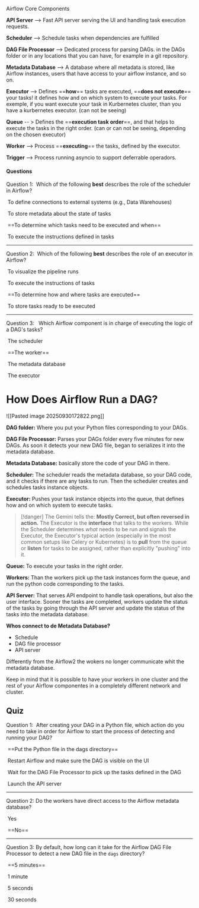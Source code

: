Airflow Core Components 

**API Server** --> Fast API server serving the UI and handling task execution requests. 

 **Scheduler** --> Schedule tasks when dependencies are fulfilled

**DAG File Processor** --> Dedicated process for parsing DAGs. in the DAGs folder or in any locations that you can have, for example in a git repository.

**Metadata Database** --> A database where all metadata is stored, like Airflow instances, users that have access to your airflow instance, and so on. 

**Executor** --> Defines ==**how**== tasks are executed, ==**does not execute**== your tasks! it defines how and on which system to execute your tasks. For exemple, if you  want execute your task  in Kurbernetes cluster, than you have a kurbernetes executor. (can not be seeing)

**Queue** -- > Defines the ==**execution task order**==, and that helps to execute the tasks in the right order. (can or can not be seeing, depending on the chosen executor)

**Worker** --> Process ==**executing**== the tasks, defined by the executor.

**Trigger** --> Process running asyncio to support deferrable operadors. 

#### Questions
Question 1: 
Which of the following **best** describes the role of the scheduler in Airflow? 

 To define connections to external systems (e.g., Data Warehouses)

 To store metadata about the state of tasks

 ==To determine which tasks need to be executed and when==

 To execute the instructions defined in tasks
____

Question 2: 
Which of the following **best** describes the role of an executor in Airflow?

 To visualize the pipeline runs

 To execute the instructions of tasks

 ==To determine how and where tasks are executed==

 To store tasks ready to be executed

___

Question 3:  
Which Airflow component is in charge of executing the logic of a DAG's tasks?

 The scheduler

 ==The worker==

 The metadata database

 The executor


# How Does Airflow Run a DAG?

![[Pasted image 20250930172822.png]]


**DAG folder:** Where you put your Python files corresponding to your DAGs.

**DAG File Processor:** Parses your DAGs folder every five minutes for new DAGs. As soon it detects your new DAG file, began to serializes it into the metadata database. 

**Metadata Database:** basically store the code of your DAG in there.

**Scheduler:** The scheduler reads the metadata database, so your DAG code, and it checks if there are any tasks to run. Then the scheduler creates and schedules tasks instance objects.

**Executor:** Pushes your task instance objects into the queue, that defines how and on which system to execute tasks.


> [!danger] The Gemini tells the:
> **Mostly Correct, but often reversed in action.** The Executor is the **interface** that talks to the workers. While the Scheduler determines _what_ needs to be run and signals the Executor, the Executor's typical action (especially in the most common setups like Celery or Kubernetes) is to **pull** from the queue or **listen** for tasks to be assigned, rather than explicitly "pushing" into it.


**Queue:** To execute your tasks in the right order. 

**Workers:** Than the workers pick up the task instances form the queue, and run the python code corresponding to the tasks.

**API Server:** That serves API endpoint to handle task operations, but also the user interface. Sooner the tasks are completed, workers update the status of the tasks by going through the API server and update the status of the tasks into the metadata database.

**Whos connect to de Metadata Database?**
- Schedule 
- DAG file processor
- API server

Differently from the Airflow2 the wokers no longer communicate whit the metadata database. 

Keep in mind that it is possible to have your workers in one cluster and the rest of your Airflow componentes in a completely different network and cluster. 

## Quiz
Question 1: 
After creating your DAG in a Python file, which action do you need to take in order for Airflow to start the process of detecting and running your DAG?

 ==Put the Python file in the dags directory==

 Restart Airflow and make sure the DAG is visible on the UI

 Wait for the DAG File Processor to pick up the tasks defined in the DAG

 Launch the API server

___

Question 2:
Do the workers have direct access to the Airflow metadata database?

 Yes

 ==No==

____

Question 3:
By default, how long can it take for the Airflow DAG File Processor to detect a new DAG file in the `dags` directory?

 ==5 minutes==

 1 minute

 5 seconds

 30 seconds

